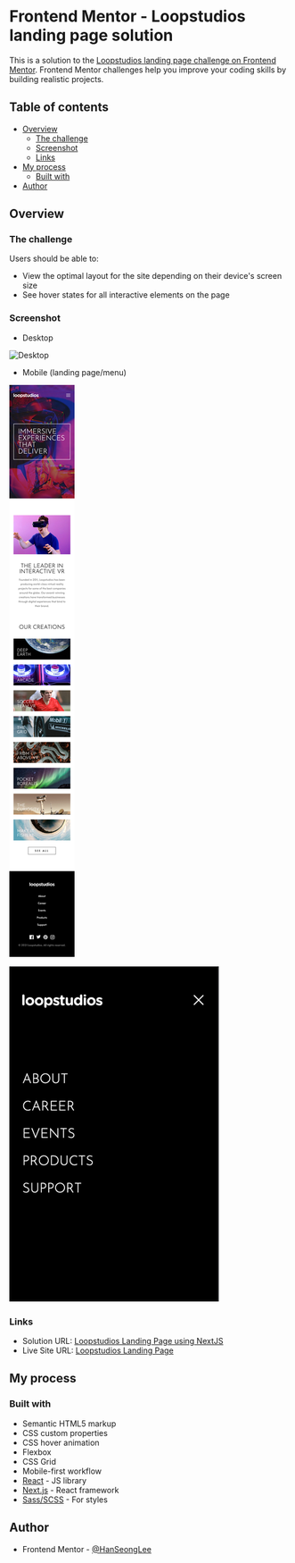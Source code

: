 # Frontend Mentor - Loopstudios landing page solution

This is a solution to the [Loopstudios landing page challenge on Frontend Mentor](https://www.frontendmentor.io/challenges/loopstudios-landing-page-N88J5Onjw). Frontend Mentor challenges help you improve your coding skills by building realistic projects.

## Table of contents

- [Overview](#overview)
  - [The challenge](#the-challenge)
  - [Screenshot](#screenshot)
  - [Links](#links)
- [My process](#my-process)
  - [Built with](#built-with)
- [Author](#author)

## Overview

### The challenge

Users should be able to:

- View the optimal layout for the site depending on their device's screen size
- See hover states for all interactive elements on the page

### Screenshot
* Desktop

![Desktop](./screenshots/desktop.png)

* Mobile (landing page/menu)

![Mobile](./screenshots/mobile.png)

![Mobile menu](./screenshots/mobile-menu.png)

### Links

- Solution URL: [Loopstudios Landing Page using NextJS](https://www.frontendmentor.io/solutions/loopstudios-lading-page-using-nextjs-x_pDGt6D7)
- Live Site URL: [Loopstudios Landing Page](https://loopstudios-landing-page-hanseonglee.vercel.app/)

## My process

### Built with

- Semantic HTML5 markup
- CSS custom properties
- CSS hover animation
- Flexbox
- CSS Grid
- Mobile-first workflow
- [React](https://reactjs.org/) - JS library
- [Next.js](https://nextjs.org/) - React framework
- [Sass/SCSS](https://sass-lang.com/) - For styles

## Author

- Frontend Mentor - [@HanSeongLee](https://www.frontendmentor.io/profile/HanSeongLee)
